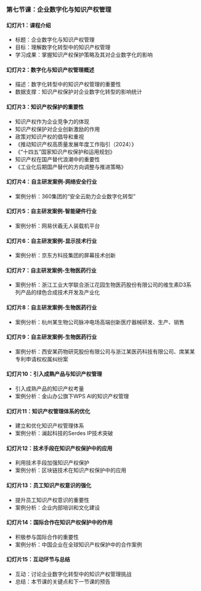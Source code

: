 ### 第七节课：企业数字化与知识产权管理

#### 幻灯片1：课程介绍
- 标题：企业数字化与知识产权管理
- 目标：理解数字化转型中的知识产权管理
- 学习成果：掌握知识产权保护策略及其对企业数字化的影响

#### 幻灯片2：数字化与知识产权管理概述
- 描述：数字化转型中的知识产权管理的重要性
- 数据支撑：知识产权保护对企业数字化转型的影响统计

#### 幻灯片3：知识产权保护的重要性
- 知识产权作为企业竞争力的体现
- 知识产权保护对企业创新激励的作用
- 政策对知识产权的倡导和重视
- 《推动知识产权高质量发展年度工作指引（2024）》
- 《“十四五”国家知识产权保护和运用规划》
- 知识产权在国产替代浪潮中的重要性
- 《工业化后期国产替代的方向调整与推进策略》

#### 幻灯片4：自主研发案例-网络安全行业
- 案例分析：360集团的“安全云助力企业数字化转型”

#### 幻灯片5：自主研发案例-智能硬件行业
- 案例分析：网易伏羲无人装载机平台

#### 幻灯片6：自主研发案例-显示技术行业
- 案例分析：京东方科技集团的屏幕技术创新

#### 幻灯片7：自主研发案例-生物医药行业
- 案例分析：浙江工业大学联合浙江花园生物医药股份有限公司的维生素D3系列产品的绿色合成技术开发及产业化

#### 幻灯片8：自主研发案例-生物医药行业
- 案例分析：杭州某生物公司脉冲电场高端创新医疗器械研发、生产、销售

#### 幻灯片9：自主研发案例-生物医药行业
- 案例分析：西安某药物研究股份有限公司与浙江某医药科技有限公司、席某某专利申请权权属纠纷案

#### 幻灯片10：引入成熟产品与知识产权管理
- 引入成熟产品的知识产权考量
- 案例分析：金山办公旗下WPS AI的知识产权管理

#### 幻灯片11：知识产权管理体系的优化
- 建立和优化知识产权管理体系
- 案例分析：澜起科技的Serdes IP技术突破

#### 幻灯片12：技术手段在知识产权保护中的应用
- 利用技术手段加强知识产权保护
- 案例分析：区块链技术在知识产权保护中的应用

#### 幻灯片13：员工知识产权意识的强化
- 提升员工知识产权意识的重要性
- 案例分析：企业内部培训和文化建设

#### 幻灯片14：国际合作在知识产权保护中的作用
- 积极参与国际合作的重要性
- 案例分析：中国企业在全球知识产权保护中的合作案例

#### 幻灯片15：互动环节与总结
- 互动：讨论企业数字化转型中的知识产权管理挑战
- 总结：本节课的关键点和下一节课的预告
